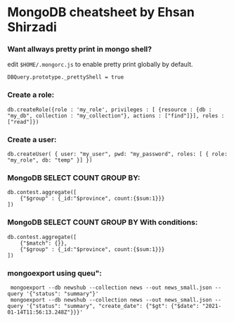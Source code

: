 # MongoDB cheatsheet by Ehsan Shirzadi

### Want allways pretty print in mongo shell?
edit `$HOME/.mongorc.js` to enable pretty print globally by default.
```
DBQuery.prototype._prettyShell = true
```

### Create a role:
```
db.createRole({role : 'my_role', privileges : [ {resource : {db : "my_db", collection : "my_collection"}, actions : ["find"]}], roles : ["read"]})
```

### Create a user:
```
db.createUser( { user: "my_user", pwd: "my_password", roles: [ { role: "my_role", db: "temp" }] })
```

### MongoDB SELECT COUNT GROUP BY:
```
db.contest.aggregate([
    {"$group" : {_id:"$province", count:{$sum:1}}}
])
```

### MongoDB SELECT COUNT GROUP BY With conditions:
```
db.contest.aggregate([
    {"$match": {}},
    {"$group" : {_id:"$province", count:{$sum:1}}}
])
```

### mongoexport using queu":
```
 mongoexport --db newshub --collection news --out news_small.json --query '{"status": "summary"}'
 mongoexport --db newshub --collection news --out news_small.json --query '{"status": "summary", "create_date": {"$gt": {"$date": "2021-01-14T11:56:13.248Z"}}}'
 ```

